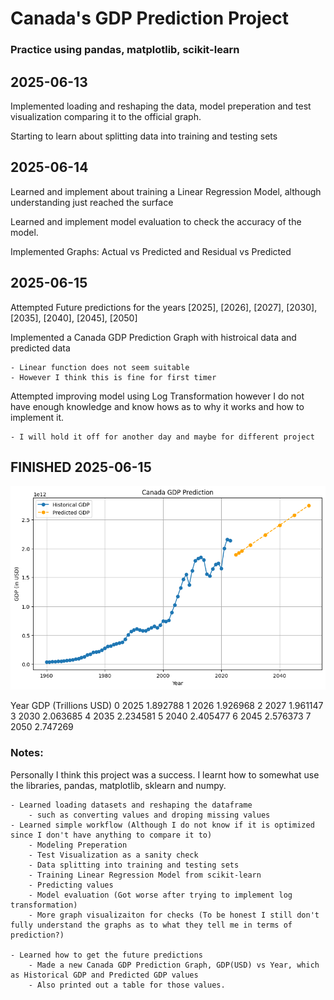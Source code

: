 # Canada's GDP Prediction Project

### Practice using pandas, matplotlib, scikit-learn

## 2025-06-13

Implemented loading and reshaping the data, model preperation and test visualization comparing it to the official graph.

Starting to learn about splitting data into training and testing sets


## 2025-06-14

Learned and implement about training a Linear Regression Model, although understanding just reached the surface

Learned and implement model evaluation to check the accuracy of the model.

Implemented Graphs: Actual vs Predicted and Residual vs Predicted


## 2025-06-15

Attempted Future predictions for the years [2025], [2026], [2027], [2030],[2035], [2040], [2045], [2050]

Implemented a Canada GDP Prediction Graph with histroical data and predicted data

    - Linear function does not seem suitable
    - However I think this is fine for first timer

Attempted improving model using Log Transformation however I do not have enough knowledge and know hows as to why it works and how to implement it.

    - I will hold it off for another day and maybe for different project



## FINISHED 2025-06-15

![Screenshot](./images/canada_gdp_prediction.png)

   Year  GDP (Trillions USD)
0  2025             1.892788
1  2026             1.926968
2  2027             1.961147
3  2030             2.063685
4  2035             2.234581
5  2040             2.405477
6  2045             2.576373
7  2050             2.747269




### Notes:

Personally I think this project was a success. I learnt how to somewhat use the libraries, pandas, matplotlib, sklearn and numpy.

    - Learned loading datasets and reshaping the dataframe
        - such as converting values and droping missing values
    - Learned simple workflow (Although I do not know if it is optimized since I don't have anything to compare it to)
        - Modeling Preperation
        - Test Visualization as a sanity check
        - Data splitting into training and testing sets
        - Training Linear Regression Model from scikit-learn
        - Predicting values
        - Model evaluation (Got worse after trying to implement log transformation)
        - More graph visualizaiton for checks (To be honest I still don't fully understand the graphs as to what they tell me in terms of prediction?)
    
    - Learned how to get the future predictions
        - Made a new Canada GDP Prediction Graph, GDP(USD) vs Year, which as Historical GDP and Predicted GDP values
        - Also printed out a table for those values.
